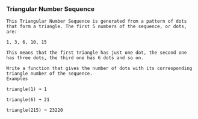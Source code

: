 ### Triangular Number Sequence
    
    This Triangular Number Sequence is generated from a pattern of dots that form a triangle. The first 5 numbers of the sequence, or dots, are:
    
    1, 3, 6, 10, 15
    
    This means that the first triangle has just one dot, the second one has three dots, the third one has 6 dots and so on.
    
    Write a function that gives the number of dots with its corresponding triangle number of the sequence.
    Examples
    
    triangle(1) ➞ 1
    
    triangle(6) ➞ 21
    
    triangle(215) ➞ 23220